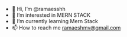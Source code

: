 - 👋 Hi, I’m @ramaesshh
- 👀 I’m interested in MERN STACK
- 🌱 I’m currently learning Mern Stack
- 📫 How to reach me ramaeshmv@gmail.com

<!---
ramaesshh/ramaesshh is a ✨ special ✨ repository because its `README.md` (this file) appears on your GitHub profile.
You can click the Preview link to take a look at your changes.
--->

